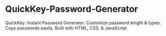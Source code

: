 # QuickKey-Password-Generator
QuickKey: Instant Password Generator. Customize password length &amp; types. Copy passwords easily. Built with HTML, CSS, &amp; JavaScript.
